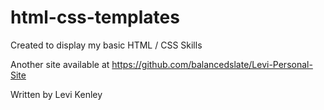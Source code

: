 # html-css-templates
Created to display my basic HTML / CSS Skills

Another site available at https://github.com/balancedslate/Levi-Personal-Site

Written by Levi Kenley
